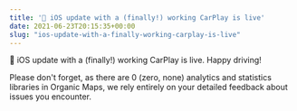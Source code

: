 ```yaml
---
title: '🚗 iOS update with a (finally!) working CarPlay is live'
date: 2021-06-23T20:15:35+00:00
slug: "ios-update-with-a-finally-working-carplay-is-live"
---
```


🚗 iOS update with a (finally!) working CarPlay is live. Happy driving!

Please don't forget, as there are 0 (zero, none) analytics and statistics libraries in Organic Maps, we rely entirely on your detailed feedback about issues you encounter.
